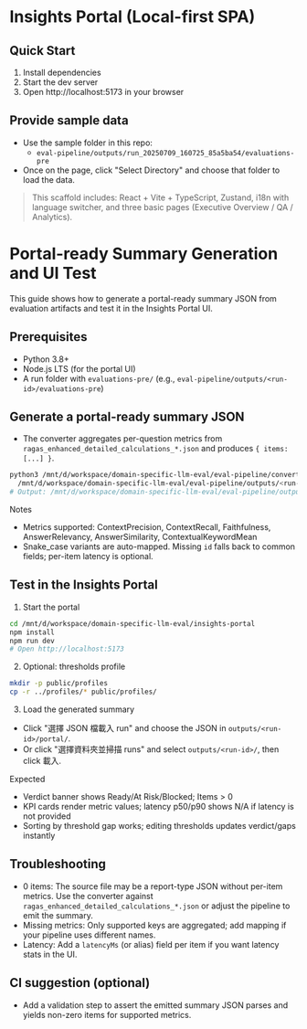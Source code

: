# Insights Portal (Local-first SPA)

## Quick Start

1. Install dependencies
2. Start the dev server
3. Open http://localhost:5173 in your browser

## Provide sample data

- Use the sample folder in this repo:
  - `eval-pipeline/outputs/run_20250709_160725_85a5ba54/evaluations-pre`
- Once on the page, click "Select Directory" and choose that folder to load the data.

> This scaffold includes: React + Vite + TypeScript, Zustand, i18n with language switcher, and three basic pages (Executive Overview / QA / Analytics).

# Portal-ready Summary Generation and UI Test

This guide shows how to generate a portal-ready summary JSON from evaluation artifacts and test it in the Insights Portal UI.

## Prerequisites
- Python 3.8+
- Node.js LTS (for the portal UI)
- A run folder with `evaluations-pre/` (e.g., `eval-pipeline/outputs/<run-id>/evaluations-pre`)

## Generate a portal-ready summary JSON
- The converter aggregates per-question metrics from `ragas_enhanced_detailed_calculations_*.json` and produces `{ items: [...] }`.

```bash
python3 /mnt/d/workspace/domain-specific-llm-eval/eval-pipeline/convert_to_portal_summary.py \
  /mnt/d/workspace/domain-specific-llm-eval/eval-pipeline/outputs/<run-id>/evaluations-pre
# Output: /mnt/d/workspace/domain-specific-llm-eval/eval-pipeline/outputs/<run-id>/portal/ragas_enhanced_evaluation_results_<timestamp>_portal.json
```

Notes
- Metrics supported: ContextPrecision, ContextRecall, Faithfulness, AnswerRelevancy, AnswerSimilarity, ContextualKeywordMean
- Snake_case variants are auto-mapped. Missing `id` falls back to common fields; per-item latency is optional.

## Test in the Insights Portal
1) Start the portal
```bash
cd /mnt/d/workspace/domain-specific-llm-eval/insights-portal
npm install
npm run dev
# Open http://localhost:5173
```

2) Optional: thresholds profile
```bash
mkdir -p public/profiles
cp -r ../profiles/* public/profiles/
```

3) Load the generated summary
- Click "選擇 JSON 檔載入 run" and choose the JSON in `outputs/<run-id>/portal/`.
- Or click "選擇資料夾並掃描 runs" and select `outputs/<run-id>/`, then click 載入.

Expected
- Verdict banner shows Ready/At Risk/Blocked; Items > 0
- KPI cards render metric values; latency p50/p90 shows N/A if latency is not provided
- Sorting by threshold gap works; editing thresholds updates verdict/gaps instantly

## Troubleshooting
- 0 items: The source file may be a report-type JSON without per-item metrics. Use the converter against `ragas_enhanced_detailed_calculations_*.json` or adjust the pipeline to emit the summary.
- Missing metrics: Only supported keys are aggregated; add mapping if your pipeline uses different names.
- Latency: Add a `latencyMs` (or alias) field per item if you want latency stats in the UI.

## CI suggestion (optional)
- Add a validation step to assert the emitted summary JSON parses and yields non-zero items for supported metrics.

